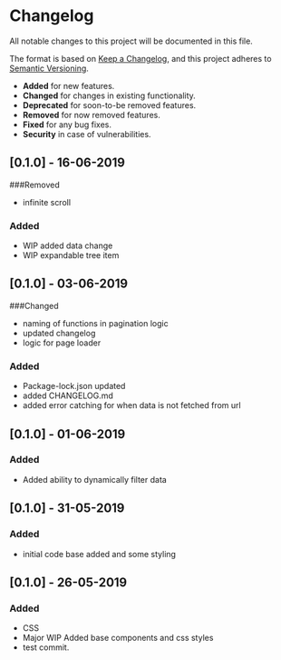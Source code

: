 # Changelog
All notable changes to this project will be documented in this file.

The format is based on [Keep a Changelog](https://keepachangelog.com/en/1.0.0/),
and this project adheres to [Semantic Versioning](https://semver.org/spec/v2.0.0.html).

- __Added__ for new features.
- __Changed__ for changes in existing functionality.
- __Deprecated__ for soon-to-be removed features.
- __Removed__ for now removed features.
- __Fixed__ for any bug fixes.
- __Security__ in case of vulnerabilities.

## [0.1.0] - 16-06-2019
###Removed
- infinite scroll

### Added
- WIP added data change
- WIP expandable tree item 

## [0.1.0] - 03-06-2019
###Changed
- naming of functions in pagination logic
- updated changelog
- logic for page loader

### Added
- Package-lock.json updated
- added CHANGELOG.md
- added error catching for when data is not fetched from url

## [0.1.0] - 01-06-2019

### Added
- Added ability to dynamically filter data

## [0.1.0] - 31-05-2019

### Added
- initial code base added and some styling


## [0.1.0] - 26-05-2019

### Added
- CSS
- Major WIP Added base components and css styles
- test commit.

